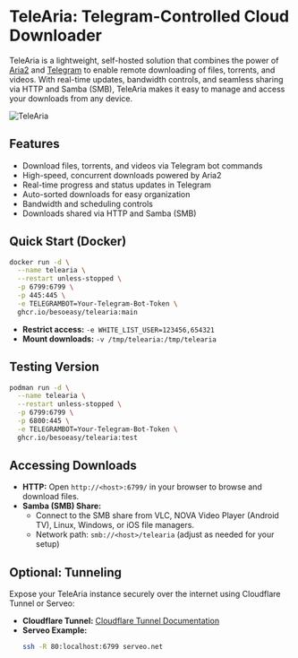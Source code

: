 # TeleAria: Telegram-Controlled Cloud Downloader

TeleAria is a lightweight, self-hosted solution that combines the power of [Aria2](https://aria2.github.io/) and [Telegram](https://telegram.org/) to enable remote downloading of files, torrents, and videos. With real-time updates, bandwidth controls, and seamless sharing via HTTP and Samba (SMB), TeleAria makes it easy to manage and access your downloads from any device.

![TeleAria](https://github.com/user-attachments/assets/d5a1ce42-d9e6-41a3-a48a-e926f0d384ca)

## Features

- Download files, torrents, and videos via Telegram bot commands
- High-speed, concurrent downloads powered by Aria2
- Real-time progress and status updates in Telegram
- Auto-sorted downloads for easy organization
- Bandwidth and scheduling controls
- Downloads shared via HTTP and Samba (SMB)

## Quick Start (Docker)

```bash
docker run -d \
  --name telearia \
  --restart unless-stopped \
  -p 6799:6799 \
  -p 445:445 \
  -e TELEGRAMBOT=Your-Telegram-Bot-Token \
  ghcr.io/besoeasy/telearia:main
```

- **Restrict access:** `-e WHITE_LIST_USER=123456,654321`
- **Mount downloads:** `-v /tmp/telearia:/tmp/telearia`

## Testing Version
```bash
podman run -d \
  --name telearia \
  --restart unless-stopped \
  -p 6799:6799 \
  -p 6800:445 \
  -e TELEGRAMBOT=Your-Telegram-Bot-Token \
  ghcr.io/besoeasy/telearia:test
```


## Accessing Downloads

- **HTTP:** Open `http://<host>:6799/` in your browser to browse and download files.
- **Samba (SMB) Share:**
  - Connect to the SMB share from VLC, NOVA Video Player (Android TV), Linux, Windows, or iOS file managers.
  - Network path: `smb://<host>/telearia` (adjust as needed for your setup)

## Optional: Tunneling

Expose your TeleAria instance securely over the internet using Cloudflare Tunnel or Serveo:

- **Cloudflare Tunnel:** [Cloudflare Tunnel Documentation](https://developers.cloudflare.com/cloudflare-one/connections/connect-apps/)
- **Serveo Example:**
  ```bash
  ssh -R 80:localhost:6799 serveo.net
  ```
